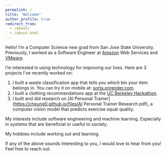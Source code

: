 ```yaml
---
permalink: /
title: "Welcome"
author_profile: true
redirect_from: 
  - /about/
  - /about.html
---
```


Hello! I’m a Computer Science new grad from San Jose State University. Previously, I worked as a Software Engineer at [Amazon](https://www.amazon.com/) Web Services and [VMware](https://www.vmware.com/).

I’m interested in using technology for improving our lives. Here are 3 projects I’ve recently worked on: 
1. I built a waste classification app that tells you which bin your item belongs in. You can try it on mobile at: [sorta.onrender.com](https://sorta.onrender.com/). 
2. I built a clothing recommendations app at the [UC Berkeley Hackathon](https://devpost.com/software/style-sync?ref_content=user-portfolio&ref_feature=in_progress).
3. I built and did research on [AI Personal Trainer](https://cheung0.github.io/files/AI Personal Trainer Research.pdf), a computer vision model that predicts exercise squat quality. 

My interests include software engineering and machine learning. Especially in systems that are beneficial or useful to society.

My hobbies include working out and learning.

If any of the above sounds interesting to you, I would love to hear from you! Feel free to reach out.
